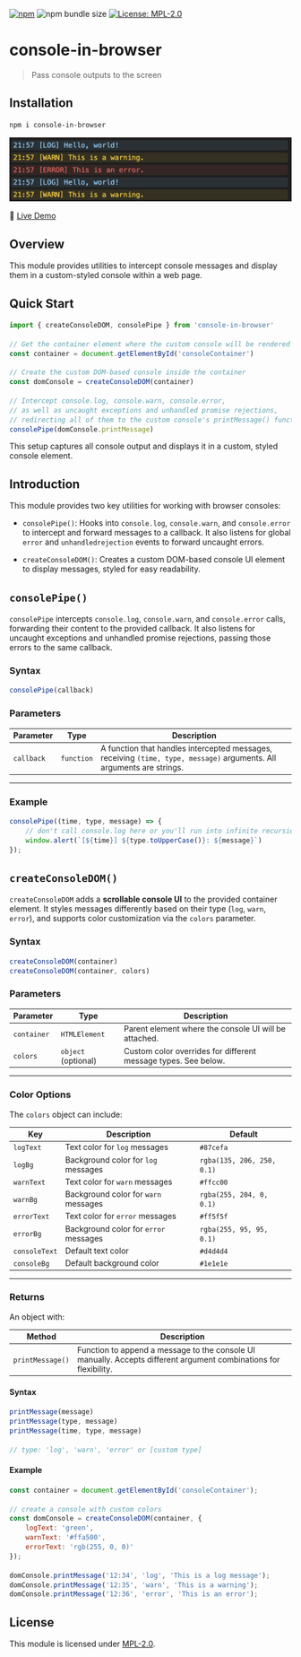 [![npm](https://img.shields.io/npm/v/console-in-browser?style=flat-square)](https://www.npmjs.com/package/console-in-browser)
![npm bundle size](https://badges.hiptest.com/bundlephobia/min/console-in-browser)
[![License: MPL-2.0](https://img.shields.io/badge/License-MPL%202.0-blue.svg)](#license)

# console-in-browser

> Pass console outputs to the screen

## Installation

```bash
npm i console-in-browser
```

![Files](https://raw.githubusercontent.com/blubitz/console-in-browser/main/images/console.png)

🚀 [Live Demo](https://blubitz.github.io/console-in-browser/)

## Overview

This module provides utilities to intercept console messages and display them in a custom-styled console within a web page.


## Quick Start

```javascript
import { createConsoleDOM, consolePipe } from 'console-in-browser'

// Get the container element where the custom console will be rendered
const container = document.getElementById('consoleContainer')

// Create the custom DOM-based console inside the container
const domConsole = createConsoleDOM(container)

// Intercept console.log, console.warn, console.error,
// as well as uncaught exceptions and unhandled promise rejections,
// redirecting all of them to the custom console's printMessage() function
consolePipe(domConsole.printMessage)
```

This setup captures all console output and displays it in a custom, styled console element.


## Introduction

This module provides two key utilities for working with browser consoles:

- `consolePipe()`: Hooks into `console.log`, `console.warn`, and `console.error` to intercept and forward messages to a callback. It also listens for global `error` and `unhandledrejection` events to forward uncaught errors.

- `createConsoleDOM()`: Creates a custom DOM-based console UI element to display messages, styled for easy readability.



## `consolePipe()`

`consolePipe` intercepts `console.log`, `console.warn`, and `console.error` calls, forwarding their content to the provided callback. It also listens for uncaught exceptions and unhandled promise rejections, passing those errors to the same callback.

### Syntax

```javascript
consolePipe(callback)
```

### Parameters

| Parameter | Type | Description |
|---|---|---|
| `callback` | `function` | A function that handles intercepted messages, receiving `(time, type, message)` arguments. All arguments are strings. |

---

### Example

```javascript
consolePipe((time, type, message) => {
    // don't call console.log here or you'll run into infinite recursion
    window.alert(`[${time}] ${type.toUpperCase()}: ${message}`)
});
```



## `createConsoleDOM()`

`createConsoleDOM` adds a **scrollable console UI** to the provided container element. It styles messages differently based on their type (`log`, `warn`, `error`), and supports color customization via the `colors` parameter.

### Syntax

```javascript
createConsoleDOM(container)
createConsoleDOM(container, colors)
```

### Parameters

| Parameter | Type | Description |
|---|---|---|
| `container` | `HTMLElement` | Parent element where the console UI will be attached. |
| `colors` | `object` (optional) | Custom color overrides for different message types. See below. |

---

### Color Options

The `colors` object can include:

| Key | Description | Default |
|---|---|---|
| `logText` | Text color for `log` messages | `#87cefa` |
| `logBg` | Background color for `log` messages | `rgba(135, 206, 250, 0.1)` |
| `warnText` | Text color for `warn` messages | `#ffcc00` |
| `warnBg` | Background color for `warn` messages | `rgba(255, 204, 0, 0.1)` |
| `errorText` | Text color for `error` messages | `#ff5f5f` |
| `errorBg` | Background color for `error` messages | `rgba(255, 95, 95, 0.1)` |
| `consoleText` | Default text color | `#d4d4d4` |
| `consoleBg` | Default background color | `#1e1e1e` |

---

### Returns

An object with:

| Method | Description |
|---|---|
| `printMessage()` | Function to append a message to the console UI manually. Accepts different argument combinations for flexibility.

#### Syntax
```js
printMessage(message)
printMessage(type, message)
printMessage(time, type, message)

// type: 'log', 'warn', 'error' or [custom type]
```

#### Example

```javascript
const container = document.getElementById('consoleContainer');

// create a console with custom colors
const domConsole = createConsoleDOM(container, {
    logText: 'green',
    warnText: '#ffa500',
    errorText: 'rgb(255, 0, 0)'
});

domConsole.printMessage('12:34', 'log', 'This is a log message');
domConsole.printMessage('12:35', 'warn', 'This is a warning');
domConsole.printMessage('12:36', 'error', 'This is an error');
```

## License

This module is licensed under [MPL-2.0](./LICENSE).
